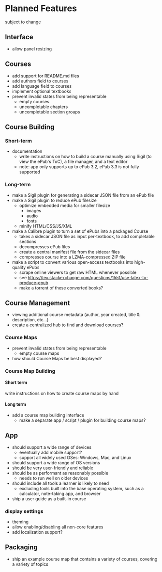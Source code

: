 # Planned Features
subject to change

## Interface
- allow panel resizing

## Courses
- add support for README.md files
- add authors field to courses
- add language field to courses
- implement optional textbooks
- prevent invalid states from being representable
	- empty courses
	- uncompletable chapters
	- uncompletable section groups

## Course Building

### Short-term
- documentation
	- write instructions on how to build a course manually using Sigil (to view the ePub's ToC), a file manager, and a text editor
	- note: app only supports up to ePub 3.2, ePub 3.3 is not fully supported

### Long-term
- make a Sigil plugin for generating a sidecar JSON file from an ePub file
- make a Sigil plugin to reduce ePub filesize
	- optimize embedded media for smaller filesize
		- images
		- audio
		- fonts
	- minify HTML/CSS/JS/XML
- make a Calibre plugin to turn a set of ePubs into a packaged Course
	- takes a sidecar JSON file as input per-textbook, to add completable sections
	- decompresses ePub files
	- create a central manifest file from the sidecar files
	- compresses course into a LZMA-compressed ZIP file
- make a script to convert various open-access textbooks into high-quality ePubs
	- scrape online viewers to get raw HTML whenever possible
	- see https://tex.stackexchange.com/questions/1551/use-latex-to-produce-epub
	- make a torrent of these converted books?

## Course Management

- viewing additional course metadata (author, year created, title & description, etc...)
- create a centralized hub to find and download courses?


### Course Maps
- prevent invalid states from being representable
	- empty course maps
- how should Course Maps be best displayed?

### Course Map Building

#### Short term
write instructions on how to create course maps by hand

#### Long term
- add a course map building interface
	- make a separate app / script / plugin for building course maps?

## App
- should support a wide range of devices
	- eventually add mobile support?
	- support all widely used OSes: Windows, Mac, and Linux
- should support a wide range of OS versions
- should be very user-friendly and reliable
- should be as performant as reasonably possible
	- needs to run well on older devices
- should include all tools a learner is likely to need
	- excluding tools built into the base operating system, such as a calculator, note-taking app, and browser
- ship a user guide as a built-in course

### display settings
- theming
- allow enabling/disabling all non-core features
- add localization support?

## Packaging
- ship an example course map that contains a variety of courses, covering a variety of topics